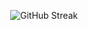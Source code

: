 <p align="center">
   <img src="https://github-readme-streak-stats.herokuapp.com?user=jorgedonoso&hide_border=true" alt="GitHub Streak"/>
</p>
